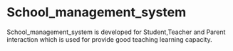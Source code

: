 # School_management_system
School_management_system is developed for Student,Teacher and Parent interaction which is used for provide good teaching learning capacity.
